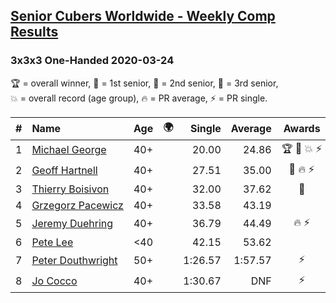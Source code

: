 <style>table {white-space: nowrap;}</style>
<link rel="stylesheet" type="text/css" href="/scw-comp/css/flags.css" />

## [Senior Cubers Worldwide - Weekly Comp Results](/scw-comp/results/)
### 3x3x3 One-Handed 2020-03-24

<span style="white-space: nowrap;">🏆 = overall winner</span>, <span style="white-space: nowrap;">🥇 = 1st senior</span>, <span style="white-space: nowrap;">🥈 = 2nd senior</span>, <span style="white-space: nowrap;">🥉 = 3rd senior</span>, <span style="white-space: nowrap;">💥 = overall record (age group)</span>, <span style="white-space: nowrap;">🔥 = PR average</span>, <span style="white-space: nowrap;">⚡ = PR single</span>.

| # | Name | Age | 🌍 | Single | Average | Awards | Solve 1 | Solve 2 | Solve 3 | Solve 4 | Solve 5 | Video |
| :--: | :-- | :--: | :--: | --: | --: | :--: | --: | --: | --: | --: | --: | :-- |
| 1 | [Michael George](../../persons/michael_george/333oh.md) | 40+ | <i class="flag flag-GB" /> | 20.00 | 24.86 | 🏆 🥇 💥 ⚡ | 20.00 | 22.81 | 29.22 | 22.56 | 29.24 | [Desktop](https://www.facebook.com/events/212335450005639/permalink/215815472990970) / [Mobile](https://m.facebook.com/events/212335450005639?view=permalink&id=215815472990970) |
| 2 | [Geoff Hartnell](../../persons/geoff_hartnell/333oh.md) | 40+ | <i class="flag flag-GB" /> | 27.51 | 35.00 | 🥈 🔥 ⚡ | 27.51 | 42.23 | 36.54 | 28.16 | 40.30 | [Desktop](https://www.facebook.com/events/212335450005639/permalink/215249939714190) / [Mobile](https://m.facebook.com/events/212335450005639?view=permalink&id=215249939714190) |
| 3 | [Thierry Boisivon](../../persons/thierry_boisivon/333oh.md) | 40+ | <i class="flag flag-FR" /> | 32.00 | 37.62 | 🥉 | 34.44 | 32.00 | 34.40 | 44.03 | DNF | [Desktop](https://www.facebook.com/events/212335450005639/permalink/216598292912688) / [Mobile](https://m.facebook.com/events/212335450005639?view=permalink&id=216598292912688) |
| 4 | [Grzegorz Pacewicz](../../persons/grzegorz_pacewicz/333oh.md) | 40+ | <i class="flag flag-PL" /> | 33.58 | 43.19 |  | 43.56 | 39.56 | 33.58 | 47.53 | 46.46 | [Desktop](https://www.facebook.com/events/212335450005639/permalink/216397449599439) / [Mobile](https://m.facebook.com/events/212335450005639?view=permalink&id=216397449599439) |
| 5 | [Jeremy Duehring](../../persons/jeremy_duehring/333oh.md) | 40+ | <i class="flag flag-US" /> | 36.79 | 44.49 | 🔥 ⚡ | 44.82 | 41.85 | 46.80 | 36.79 | 54.82 | [Desktop](https://www.facebook.com/events/212335450005639/permalink/213082393264278) / [Mobile](https://m.facebook.com/events/212335450005639?view=permalink&id=213082393264278) |
| 6 | [Pete Lee](../../persons/pete_lee/333oh.md) | <40 | <i class="flag flag-GB" /> | 42.15 | 53.62 |  | 42.15 | 47.29 | 59.37 | 54.19 | 1:11.17 | [Desktop](https://www.facebook.com/events/212335450005639/permalink/216341602938357) / [Mobile](https://m.facebook.com/events/212335450005639?view=permalink&id=216341602938357) |
| 7 | [Peter Douthwright](../../persons/peter_douthwright/333oh.md) | 50+ | <i class="flag flag-CA" /> | 1:26.57 | 1:57.57 | ⚡ | 1:26.57 | 1:52.40 | 2:33.75 | DNS | DNS | [Desktop](https://www.facebook.com/events/212335450005639/permalink/214352896470561) / [Mobile](https://m.facebook.com/events/212335450005639?view=permalink&id=214352896470561) |
| 8 | [Jo Cocco](../../persons/jo_cocco/333oh.md) | 40+ | <i class="flag flag-GB" /> | 1:30.67 | DNF | ⚡ | DNF | 1:31.14 | 1:30.67 | DNS | DNS | [Desktop](https://www.facebook.com/events/212335450005639/permalink/216613862911131) / [Mobile](https://m.facebook.com/events/212335450005639?view=permalink&id=216613862911131) |

<!-- Global site tag (gtag.js) - Google Analytics -->
<script async src="https://www.googletagmanager.com/gtag/js?id=UA-86348435-3"></script>
<script>window.dataLayer = window.dataLayer || []; function gtag() {dataLayer.push(arguments);} gtag('js', new Date()); gtag('config', 'UA-86348435-3');</script>

